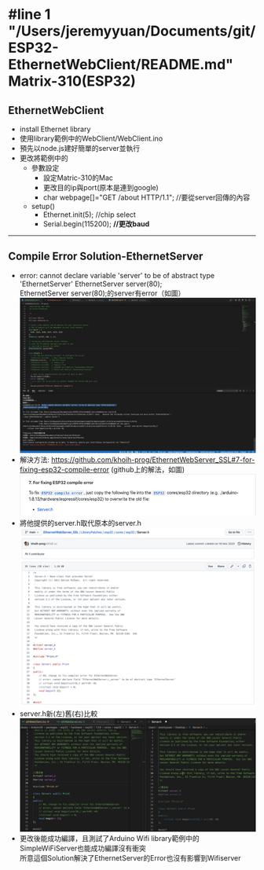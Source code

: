 #line 1 "/Users/jeremyyuan/Documents/git/ESP32-EthernetWebClient/README.md"
Matrix-310(ESP32)
===
EthernetWebClient
---

+ install Ethernet library
+ 使用library範例中的WebClient/WebClient.ino
+ 預先以node.js建好簡單的server並執行
+ 更改將範例中的
  + 參數設定
    + 設定Matric-310的Mac
    + 更改目的ip與port(原本是連到google)
    + char webpage[]="GET /about HTTP/1.1"; //要從server回傳的內容
  + setup()
    + Ethernet.init(5); //chip select
    + Serial.begin(115200); **//更改baud**

---

Compile Error Solution-EthernetServer
---
+ error: cannot declare variable 'server' to be of abstract type 'EthernetServer'
 EthernetServer server(80);  
EthernetServer server(80);的server有error（如圖）
![Alt text](/img/ServerCompileError/Error.png)
+ 解決方法: https://github.com/khoih-prog/EthernetWebServer_SSL#7-for-fixing-esp32-compile-error
(github上的解法，如圖)
![Alt text](/img/ServerCompileError/Solution_1.png)
+ 將他提供的server.h取代原本的server.h
![Alt text](/img/ServerCompileError/Solution_File.png)
+ server.h新(左)舊(右)比較
![Alt text](/img/ServerCompileError/Overwrite.png)
+ 更改後能成功編譯，且測試了Arduino Wifi library範例中的SimpleWiFiServer也能成功編譯沒有衝突  
所意這個Solution解決了EthernetServer的Error也沒有影響到Wifiserver
